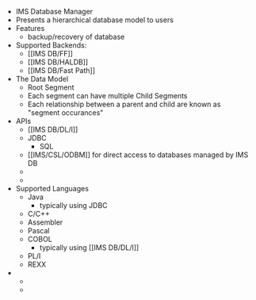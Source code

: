 - IMS Database Manager
- Presents a hierarchical database model to users
- Features
	- backup/recovery of database
- Supported Backends:
	- [[IMS DB/FF]]
	- [[IMS DB/HALDB]]
	- [[IMS DB/Fast Path]]
- The Data Model
	- Root Segment
	- Each segment can have multiple Child Segments
	- Each relationship between a parent and child are known as "segment occurances"
- APIs
	- [[IMS DB/DL/I]]
	- JDBC
		- SQL
	- [[IMS/CSL/ODBM]] for direct access to databases managed by IMS DB
	-
	-
- Supported Languages
	- Java
		- typically using JDBC
	- C/C++
	- Assembler
	- Pascal
	- COBOL
		- typically using [[IMS DB/DL/I]]
	- PL/I
	- REXX
-
	-
	-
